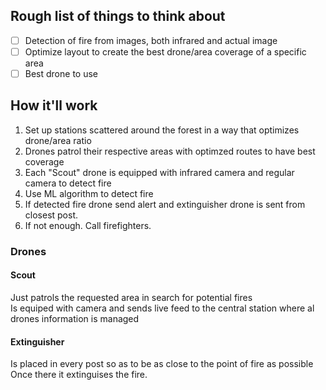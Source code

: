 ## Rough list of things to think about 

- [ ] Detection of fire from images, both infrared and actual image
- [ ] Optimize layout to create the best drone/area coverage of a specific area
- [ ] Best drone to use

## How it'll work 

1. Set up stations scattered around the forest in a way that optimizes drone/area ratio
2. Drones patrol their respective areas with optimzed routes to have best coverage
3. Each "Scout" drone is equipped with infrared camera and regular camera to detect fire 
4. Use ML algorithm to detect fire
5. If detected fire drone send alert and extinguisher drone is sent from closest post.
6. If not enough. Call firefighters. 

### Drones 

#### Scout

Just patrols the requested area in search for potential fires <br> 
Is equiped with camera and sends live feed to the central station where al drones information is managed

#### Extinguisher

Is placed in every post so as to be as close to the point of fire as possible
Once there it extinguises the fire.


